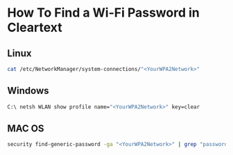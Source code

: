 # How To Find a Wi-Fi Password in Cleartext

## Linux

``` bash
cat /etc/NetworkManager/system-connections/"<YourWPA2Network>"
```

## Windows

``` cmd
C:\ netsh WLAN show profile name="<YourWPA2Network>" key=clear
```

## MAC OS

``` bash
security find-generic-password -ga "<YourWPA2Network>" | grep "password:"
```


